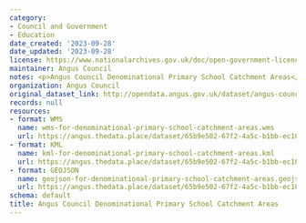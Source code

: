 ```yaml
---
category:
- Council and Government
- Education
date_created: '2023-09-28'
date_updated: '2023-09-28'
license: https://www.nationalarchives.gov.uk/doc/open-government-licence/version/3/
maintainer: Angus Council
notes: <p>Angus Council Denominational Primary School Catchment Areas</p>
organization: Angus Council
original_dataset_link: http://opendata.angus.gov.uk/dataset/angus-council-denominational-primary-school-catchment-areas
records: null
resources:
- format: WMS
  name: wms-for-denominational-primary-school-catchment-areas.wms
  url: https://angus.thedata.place/dataset/65b9e502-67f2-4a5c-b1bb-ec100bd057d1/resource/d804d7af-09a0-49ae-a65c-2f6555b39037/download/wms-for-denominational-primary-school-catchment-areas.wms
- format: KML
  name: kml-for-denominational-primary-school-catchment-areas.kml
  url: https://angus.thedata.place/dataset/65b9e502-67f2-4a5c-b1bb-ec100bd057d1/resource/c82c79d9-4c6a-4ac3-8159-91c3d034baab/download/kml-for-denominational-primary-school-catchment-areas.kml
- format: GEOJSON
  name: geojson-for-denominational-primary-school-catchment-areas.geojson
  url: https://angus.thedata.place/dataset/65b9e502-67f2-4a5c-b1bb-ec100bd057d1/resource/83256d4b-7c35-419d-8c74-fae79763c2d1/download/geojson-for-denominational-primary-school-catchment-areas.geojson
schema: default
title: Angus Council Denominational Primary School Catchment Areas
---
```

